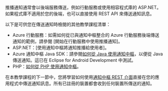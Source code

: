 

推播通知通常會以後端服務傳送，例如行動服務或使用相容程式庫的 ASP.NET。如果程式庫不適用於您的後端，也可以直接使用 REST API 來傳送通知訊息。

以下是可供您在傳送通知時檢閱的其他教學課程清單：

- Azure 行動服務：如需如何從已與通知中樞整合的 Azure 行動服務後端傳送通知的範例，請參閱 [開始在行動服務中使用推播通知]。  
- ASP.NET：[使用通知中樞將通知推播給使用者]。
- Azure 通知中樞 Java SDK：請參閱[如何從 Java 使用通知中樞](../articles/notification-hubs/notification-hubs-java-backend-how-to.md)，以便從 Java 傳送通知。這已在 Eclipse for Android Development 中測試。
- PHP：[如何從 PHP 使用通知中樞](../articles/notification-hubs/notification-hubs-php-backend-how-to.md)。


在本教學課程的下一節中，您將學習如何使用[通知中樞 REST 介面](http://msdn.microsoft.com/library/windowsazure/dn223264.aspx)直接在您的應用程式中傳送通知訊息。所有已註冊的裝置都會收到任何裝置所傳送的通知。

<!---HONumber=July15_HO3-->